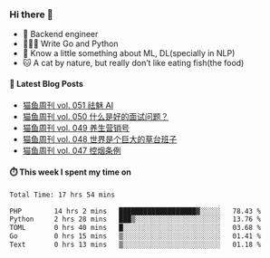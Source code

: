 ### Hi there 👋

- 🔧 Backend engineer
- 👨🏻‍💻 Write Go and Python
- 🔭 Know a little something about ML, DL(specially in NLP)
- 🐱 A cat by nature, but really don’t like eating fish(the food)

#### 📖 Latest Blog Posts
<!-- BLOG-POST-LIST:START -->
- [猫鱼周刊 vol. 051 祛魅 AI](https://ameow.xyz/archives/weekly-051)
- [猫鱼周刊 vol. 050 什么是好的面试问题？](https://ameow.xyz/archives/weekly-050)
- [猫鱼周刊 vol. 049 养生营销号](https://ameow.xyz/archives/weekly-049)
- [猫鱼周刊 vol. 048 世界是个巨大的草台班子](https://ameow.xyz/archives/weekly-048)
- [猫鱼周刊 vol. 047 控烟条例](https://ameow.xyz/archives/weekly-047)
<!-- BLOG-POST-LIST:END -->

#### ⏱️ This week I spent my time on
<!--START_SECTION:waka-->

```txt
Total Time: 17 hrs 54 mins

PHP        14 hrs 2 mins   ███████████████████▓░░░░░   78.43 %
Python     2 hrs 28 mins   ███▒░░░░░░░░░░░░░░░░░░░░░   13.76 %
TOML       0 hrs 40 mins   █░░░░░░░░░░░░░░░░░░░░░░░░   03.68 %
Go         0 hrs 15 mins   ▒░░░░░░░░░░░░░░░░░░░░░░░░   01.41 %
Text       0 hrs 13 mins   ▒░░░░░░░░░░░░░░░░░░░░░░░░   01.18 %
```

<!--END_SECTION:waka-->

<!--
**LeslieLeung/LeslieLeung** is a ✨ _special_ ✨ repository because its `README.md` (this file) appears on your GitHub profile.

Here are some ideas to get you started:

- 🔭 I’m currently working on ...
- 🌱 I’m currently learning ...
- 👯 I’m looking to collaborate on ...
- 🤔 I’m looking for help with ...
- 💬 Ask me about ...
- 📫 How to reach me: ...
- 😄 Pronouns: ...
- ⚡ Fun fact: ...
-->

